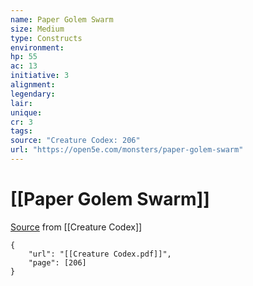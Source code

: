 ```yaml
---
name: Paper Golem Swarm
size: Medium
type: Constructs
environment: 
hp: 55
ac: 13
initiative: 3
alignment: 
legendary: 
lair: 
unique: 
cr: 3
tags: 
source: "Creature Codex: 206"
url: "https://open5e.com/monsters/paper-golem-swarm"
---
```

# [[Paper Golem Swarm]]

[Source](zotero://open-pdf/library/items/NTNKJRHG?page=206) from [[Creature Codex]]

```pdf
{
	"url": "[[Creature Codex.pdf]]",
	"page": [206]
}
```


